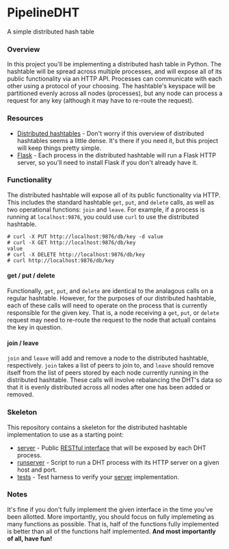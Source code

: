 # PipelineDHT
A simple distributed hash table

### Overview

In this project you'll be implementing a distributed hash table in Python. The hashtable will be spread across
multiple processes, and will expose all of its public functionality via an HTTP API. Processes can communicate with
each other using a protocol of your choosing. The hashtable's keyspace will be partitioned evenly across all nodes (processes), but any
node can process a request for any key (although it may have to re-route the request).

### Resources

* [Distributed hashtables](http://en.wikipedia.org/wiki/Distributed_hash_table) - Don't worry if this overview of distributed hashtables seems a little dense. It's there if you need it, but this project will keep things pretty simple.
* [Flask](http://flask.pocoo.org/docs/0.10) - Each process in the distributed hashtable will run a Flask HTTP server, so you'll need to install Flask if you don't already have it.

### Functionality

The distributed hashtable will expose all of its public functionality via HTTP. This includes the standard hashtable `get`, `put`, and `delete` calls, as well as two operational functions: `join` and `leave`. For example, if a process is running at `localhost:9876`, you could use `curl` to use the distributed hashtable.

    # curl -X PUT http://localhost:9876/db/key -d value
    # curl -X GET http://localhost:9876/db/key
    value
    # curl -X DELETE http://localhost:9876/db/key
    # curl http://localhost:9876/db/key
    
#### get / put / delete

Functionally, `get`, `put`, and `delete` are identical to the analagous calls on a regular hashtable. However, for the purposes of our distributed hashtable, each of these calls will need to operate on the process that is currently responsible for the given key. That is, a node receiving a `get`, `put`, or `delete` request may need to re-route the request to the node that actuall contains the key in question.

#### join / leave

`join` and `leave` will add and remove a node to the distributed hashtable, respectively. `join` takes a list of peers to join to, and `leave` should remove itself from the list of peers stored by each node currently running in the distributed hashtable. These calls will involve rebalancing the DHT's data so that it is evenly distributed across all nodes after one has been added or removed.

### Skeleton

This repository contains a skeleton for the distributed hashtable implementation to use as a starting point:

* [server](https://github.com/pipelinedb/pipelinedht/blob/master/dht/server.py) - Public [RESTful interface](http://en.wikipedia.org/wiki/Representational_state_transfer) that will be exposed by each DHT process.
* [runserver](https://github.com/pipelinedb/pipelinedht/blob/master/runserver.py) - Script to run a DHT process with its HTTP server on a given host and port.
* [tests](https://github.com/pipelinedb/pipelinedht/tree/master/tests) - Test harness to verify your [server](https://github.com/pipelinedb/pipelinedht/blob/master/dht/server.py) implementation. 

### Notes

It's fine if you don't fully implement the given interface in the time you've been allotted. More importantly, you should focus on fully implemeting as many functions as possible. That is, half of the functions fully implemented is better than all of the functions half implemented. **And most importantly of all, have fun!**
